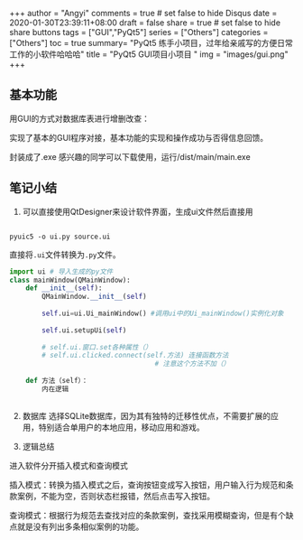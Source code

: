 +++
author = "Angyi"
comments = true	# set false to hide Disqus
date  = 2020-01-30T23:39:11+08:00
draft = false
share = true	# set false to hide share buttons
tags = ["GUI","PyQt5"]
series = ["Others"]
categories = ["Others"]
toc = true
summary= "PyQt5 练手小项目，过年给亲戚写的方便日常工作的小软件哈哈哈"
title = "PyQt5 GUI项目小项目 "
img = "images/gui.png"
+++

## 基本功能

用GUI的方式对数据库表进行增删改查：

实现了基本的GUI程序对接，基本功能的实现和操作成功与否得信息回馈。


封装成了.exe 感兴趣的同学可以下载使用，运行/dist/main/main.exe
## 笔记小结

1. 可以直接使用QtDesigner来设计软件界面，生成ui文件然后直接用
```shell

pyuic5 -o ui.py source.ui

```
直接将`.ui`文件转换为`.py`文件。

```python 
import ui # 导入生成的py文件
class mainWindow(QMainWindow):
    def __init__(self):
        QMainWindow.__init__(self)
        
        self.ui=ui.Ui_mainWindow() #调用ui中的Ui_mainWindow()实例化对象
        
        self.ui.setupUi(self)
        
        # self.ui.窗口.set各种属性（）
        # self.ui.clicked.connect(self.方法) 连接函数方法
                                    # 注意这个方法不加（）
        
    def 方法（self）：
        内在逻辑
    

```
2. 数据库
选择SQLite数据库，因为其有独特的迁移性优点，不需要扩展的应用，特别适合单用户的本地应用，移动应用和游戏。

3. 逻辑总结

进入软件分开插入模式和查询模式

插入模式：转换为插入模式之后，查询按钮变成写入按钮，用户输入行为规范和条款案例，不能为空，否则状态栏报错，然后点击写入按钮。

查询模式：根据行为规范去查找对应的条款案例，查找采用模糊查询，但是有个缺点就是没有列出多条相似案例的功能。




